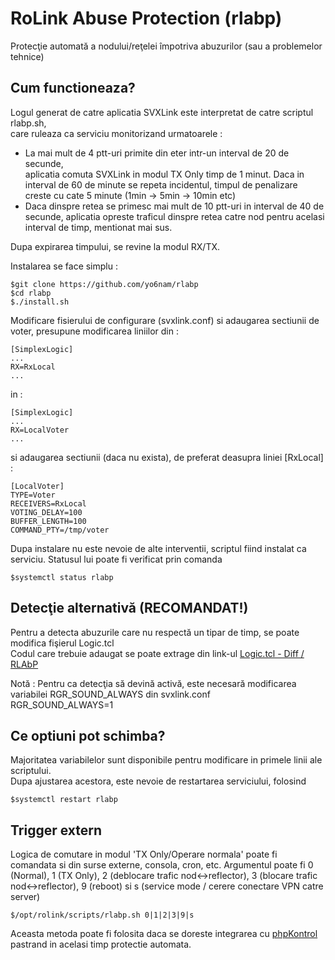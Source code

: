# RoLink Abuse Protection (rlabp)
Protecţie automată a nodului/reţelei împotriva abuzurilor (sau a problemelor tehnice)

## Cum functioneaza?
Logul generat de catre aplicatia SVXLink este interpretat de catre scriptul rlabp.sh,\
care ruleaza ca serviciu monitorizand urmatoarele :  
- La mai mult de 4 ptt-uri primite din eter intr-un interval de 20 de secunde,  
aplicatia comuta SVXLink in modul TX Only timp de 1 minut. Daca in interval de 60 de minute se repeta incidentul, timpul de penalizare creste cu cate 5 minute (1min -> 5min -> 10min etc)  
- Daca dinspre retea se primesc mai mult de 10 ptt-uri in interval de 40 de secunde, aplicatia opreste traficul dinspre retea catre nod pentru acelasi interval de timp, mentionat mai sus.

Dupa expirarea timpului, se revine la modul RX/TX.
  
Instalarea se face simplu :
~~~ \
$git clone https://github.com/yo6nam/rlabp  
$cd rlabp  
$./install.sh  
~~~
 
Modificare fisierului de configurare (svxlink.conf) si adaugarea sectiunii de voter, presupune modificarea liniilor din : 
~~~ \
[SimplexLogic]
...
RX=RxLocal
...  
~~~
  
in :
~~~ \
[SimplexLogic]
...
RX=LocalVoter
...
~~~ 

si adaugarea sectiunii (daca nu exista), de preferat deasupra liniei [RxLocal] :
~~~ \
[LocalVoter]
TYPE=Voter
RECEIVERS=RxLocal
VOTING_DELAY=100
BUFFER_LENGTH=100
COMMAND_PTY=/tmp/voter
~~~ 
  
Dupa instalare nu este nevoie de alte interventii, scriptul fiind instalat ca serviciu. Statusul lui poate fi verificat prin comanda
~~~
$systemctl status rlabp
~~~
## Detecţie alternativă (RECOMANDAT!)
Pentru a detecta abuzurile care nu respectă un tipar de timp, se poate modifica fişierul Logic.tcl  
Codul care trebuie adaugat se poate extrage din link-ul [Logic.tcl - Diff / RLAbP](https://www.diffchecker.com/om0isE1M)

Notă : Pentru ca detecţia să devină activă, este necesară modificarea variabilei RGR_SOUND_ALWAYS din svxlink.conf  
RGR_SOUND_ALWAYS=1

## Ce optiuni pot schimba?
Majoritatea variabilelor sunt disponibile pentru modificare in primele linii ale scriptului.\
Dupa ajustarea acestora, este nevoie de restartarea serviciului, folosind 
~~~
$systemctl restart rlabp
~~~

## Trigger extern
Logica de comutare in modul 'TX Only/Operare normala' poate fi comandata si din surse externe, consola, cron, etc.
Argumentul poate fi 0 (Normal), 1 (TX Only), 2 (deblocare trafic nod<->reflector), 3 (blocare trafic nod<->reflector), 9 (reboot) si s (service mode / cerere conectare VPN catre server)
~~~
$/opt/rolink/scripts/rlabp.sh 0|1|2|3|9|s
~~~
Aceasta metoda poate fi folosita daca se doreste integrarea cu [phpKontrol](https://github.com/yo6nam/phpKontrol) pastrand in acelasi timp protectie automata.
